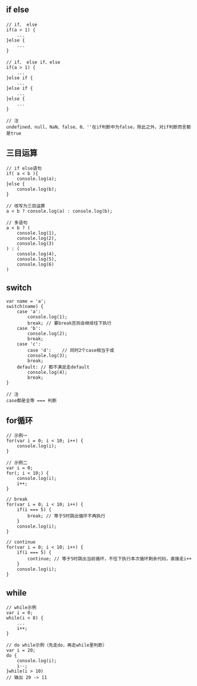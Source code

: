 ## if else
    
    // if、 else
    if(a > 1) {
        ...
    }else {
        ...
    }
    
    // if、 else if、else
    if(a > 1) {
        ...
    }else if {
        ...
    }else if {
        ...
    }else {
        ...
    }
    
    // 注
    undefined、null、NaN、false、0、''在if判断中为false，除此之外，对if判断而言都是true
    
## 三目运算

    // if else语句
    if( a < b ){
        console.log(a);
    }else {
        console.log(b);
    }
    
    // 改写为三目运算
    a < b ? console.log(a) : console.log(b);
    
    // 多语句
    a < b ? (
        console.log(1),
        console.log(2),
        console.log(3)
    ) : (
        console.log(4),
        console.log(5),
        console.log(6)
    )
    
## switch

    var name = 'a';
    switch(name) {
        case 'a':
            console.log(1);
            break; // 要break否则会继续往下执行
        case 'b':
            console.log(2);
            break;
        case 'c':
            case 'd':    // 同时2个case相当于或
            console.log(3);
            break;
        default: // 都不满足走default
            console.log(4); 
            break;
    }
    
    // 注
    case都是全等 === 判断
    
## for循环
    
    // 示例一
    for(var i = 0; i < 10; i++) {
        console.log(i);
    }
    
    // 示例二
    var i = 0;
    for(; i < 10;) {
        console.log(i);
        i++;
    }
    
    // break
    for(var i = 0; i < 10; i++) {
        if(i === 5) {
            break; // 等于5时跳出循环不再执行
        }
        console.log(i);
    }
    
    // continue
    for(var i = 0; i < 10; i++) {
        if(i === 5) {
            continue; // 等于5时跳出当前循环，不往下执行本次循环剩余代码，直接走i++
        }
        console.log(i);
    }
    
## while
    
    // while示例
    var i = 0;
    while(i < 8) {
        ...
        i++;
    }
    
    // do while示例（先走do，再走while里判断）
    var i = 20;  
    do {
        console.log(i);
        i--;
    }while(i > 10)
    // 输出 20 -> 11
    